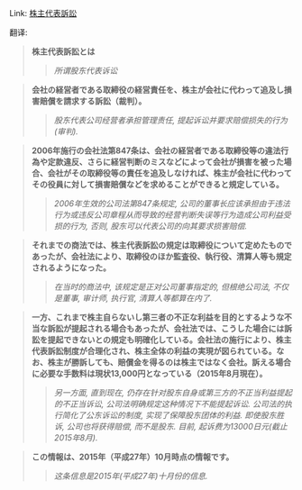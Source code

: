 Link: [株主代表訴訟](https://www.shiruporuto.jp/public/data/vocabulary/yogo/k/kabunushi_daihyososho.html)

翻译:
> **株主代表訴訟とは**
>> *所谓股东代表诉讼*

> **会社の経営者である取締役の経営責任を、株主が会社に代わって追及し損害賠償を請求する訴訟（裁判）。**
>> *股东代表公司经营者承担管理责任, 提起诉讼并要求赔偿损失的行为(审判).*

> **2006年施行の会社法第847条は、会社の経営者である取締役等の違法行為や定款違反、さらに経営判断のミスなどによって会社が損害を被った場合、会社がその取締役等の責任を追及しなければ、株主が会社に代わってその役員に対して損害賠償などを求めることができると規定している。**
>> *2006年生效的公司法第847条规定, 公司的董事长应该承担由于违法行为或违反公司章程从而导致的经营判断失误等行为造成公司利益受损的行为, 否则, 股东可以代表公司的向其要求损害赔偿.*

> **それまでの商法では、株主代表訴訟の規定は取締役について定めたものであったが、会社法により、取締役のほか監査役、執行役、清算人等も規定されるようになった。**
>> *在当时的商法中, 该规定是正对公司董事指定的, 但根绝公司法, 不仅是董事, 审计师, 执行官, 清算人等都算在内了.*

> **一方、これまで株主自らないし第三者の不正な利益を目的とするような不当な訴訟が提起される場合もあったが、会社法では、こうした場合には訴訟を提起できないとの規定も明確化している。会社法の施行により、株主代表訴訟制度が合理化され、株主全体の利益の実現が図られている。なお、株主が勝訴しても、賠償金を得るのは株主ではなく会社。訴える場合に必要な手数料は現状13,000円となっている（2015年8月現在）。**
>> *另一方面, 直到现在, 仍存在针对股东自身或第三方的不正当利益提起的不正当诉讼, 公司法明确规定这种情况下不能提起诉讼. 公司法的执行简化了公东诉讼的制度, 实现了保障股东团体的利益. 即使股东胜诉, 公司也将获得赔偿, 而不是股东. 目前, 起诉费为13000日元(截止2015年8月).*

> **この情報は、2015年（平成27年）10月時点の情報です。**
>> *这条信息是2015年(平成27年)十月份的信息.*